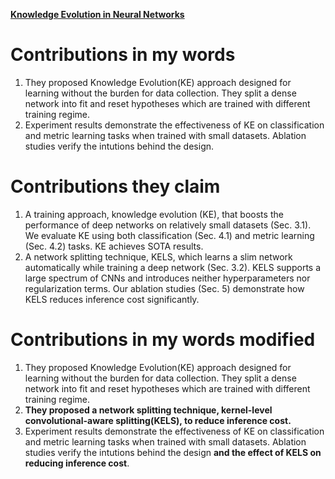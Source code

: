 [**Knowledge Evolution in Neural Networks**](https://github.com/Big-Brother-Pikachu/Paper-Contributions-Analysis#9-knowledge-evolution-in-neural-networks)

# Contributions in my words

1. They proposed Knowledge Evolution(KE) approach designed for learning without the burden for data collection. They split a dense network into fit and reset hypotheses which are trained with different training regime.
2. Experiment results demonstrate the effectiveness of KE on classification and metric learning tasks when trained with small datasets. Ablation studies verify the intutions behind the design.

# Contributions they claim

1. A training approach, knowledge evolution (KE), that boosts the performance of deep networks on relatively small datasets (Sec. 3.1). We evaluate KE using both classification (Sec. 4.1) and metric learning (Sec. 4.2) tasks. KE achieves SOTA results.
2. A network splitting technique, KELS, which learns a slim network automatically while training a deep network (Sec. 3.2). KELS supports a large spectrum of CNNs and introduces neither hyperparameters nor regularization terms. Our ablation studies (Sec. 5) demonstrate how KELS reduces inference cost significantly.

# Contributions in my words modified

1. They proposed Knowledge Evolution(KE) approach designed for learning without the burden for data collection. They split a dense network into fit and reset hypotheses which are trained with different training regime.
2. **They proposed a network splitting technique, kernel-level convolutional-aware splitting(KELS), to reduce inference cost.**
3. Experiment results demonstrate the effectiveness of KE on classification and metric learning tasks when trained with small datasets. Ablation studies verify the intutions behind the design **and the effect of KELS on reducing inference cost**.